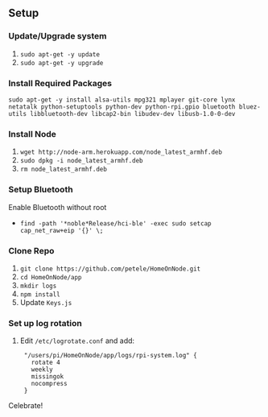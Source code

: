 ## Setup

### Update/Upgrade system

1. `sudo apt-get -y update`
1. `sudo apt-get -y upgrade`

### Install Required Packages

`sudo apt-get -y install alsa-utils mpg321 mplayer git-core lynx netatalk python-setuptools python-dev python-rpi.gpio bluetooth bluez-utils libbluetooth-dev libcap2-bin libudev-dev libusb-1.0-0-dev`

### Install Node

1. `wget http://node-arm.herokuapp.com/node_latest_armhf.deb`
1. `sudo dpkg -i node_latest_armhf.deb`
1. `rm node_latest_armhf.deb`

### Setup Bluetooth
Enable Bluetooth without root

* `find -path '*noble*Release/hci-ble' -exec sudo setcap cap_net_raw+eip '{}' \;`

### Clone Repo

1. `git clone https://github.com/petele/HomeOnNode.git`
1. `cd HomeOnNode/app`
1. `mkdir logs`
1. `npm install`
1. Update `Keys.js`

### Set up log rotation

1. Edit `/etc/logrotate.conf` and add:

		"/users/pi/HomeOnNode/app/logs/rpi-system.log" {
		  rotate 4
		  weekly
		  missingok
		  nocompress
		}

Celebrate!
